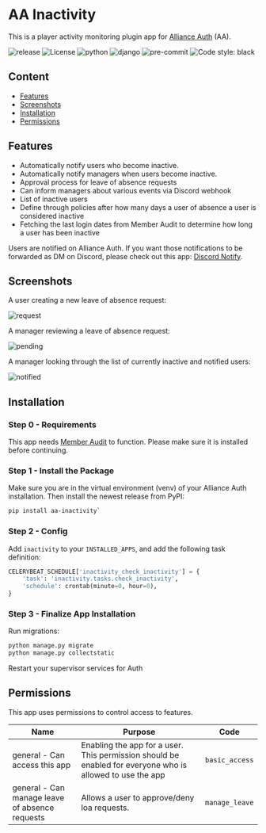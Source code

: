 # AA Inactivity

This is a player activity monitoring plugin app for [Alliance Auth](https://gitlab.com/allianceauth/allianceauth) (AA).

![release](https://img.shields.io/pypi/v/aa-inactivity?label=release)
![License](https://img.shields.io/badge/license-GPL-green)
![python](https://img.shields.io/pypi/pyversions/aa-inactivity)
![django](https://img.shields.io/pypi/djversions/aa-inactivity?label=django)
![pre-commit](https://img.shields.io/badge/pre--commit-enabled-brightgreen?logo=pre-commit&logoColor=white)
![Code style: black](https://img.shields.io/badge/code%20style-black-000000.svg)

## Content

- [Features](#features)
- [Screenshots](#screenshots)
- [Installation](#installation)
- [Permissions](#permissions)

## Features

- Automatically notify users who become inactive.
- Automatically notify managers when users become inactive.
- Approval process for leave of absence requests
- Can inform managers about various events via Discord webhook
- List of inactive users
- Define through policies after how many days a user of absence a user is considered inactive
- Fetching the last login dates from Member Audit to determine how long a user has been inactive

Users are notified on Alliance Auth. If you want those notifications to be forwarded as DM on Discord, please check out this app: [Discord Notify](https://gitlab.com/ErikKalkoken/aa-discordnotify).

## Screenshots

A user creating a new leave of absence request:

![request](https://imgpile.com/images/9oMUiC.png)

A manager reviewing a leave of absence request:

![pending](https://imgpile.com/images/9oKyoP.png)

A manager looking through the list of currently inactive and notified users:

![notified](https://imgpile.com/images/9oMIrx.png)

## Installation

### Step 0 - Requirements

This app needs [Member Audit](https://gitlab.com/ErikKalkoken/aa-memberaudit) to function. Please make sure it is installed before continuing.

### Step 1 - Install the Package

Make sure you are in the virtual environment (venv) of your Alliance Auth installation. Then install the newest release from PyPI:

```bash
pip install aa-inactivity`
```

### Step 2 - Config

Add `inactivity` to your `INSTALLED_APPS`, and add the following task definition:

```python
CELERYBEAT_SCHEDULE['inactivity_check_inactivity'] = {
    'task': 'inactivity.tasks.check_inactivity',
    'schedule': crontab(minute=0, hour=0),
}
```

### Step 3 - Finalize App Installation

Run migrations:

```bash
python manage.py migrate
python manage.py collectstatic
```

Restart your supervisor services for Auth

## Permissions

This app uses permissions to control access to features.

Name | Purpose | Code
-- | -- | --
general - Can access this app | Enabling the app for a user. This permission should be enabled for everyone who is allowed to use the app |  `basic_access`
general - Can manage leave of absence requests | Allows a user to approve/deny loa requests. |  `manage_leave`
